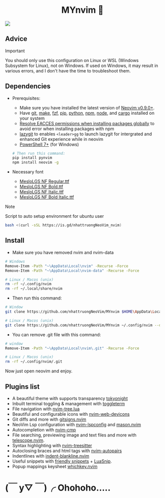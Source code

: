 <div align="center">
    <h1>MYnvim 💫</h1>
</div>

<img src="https://i.imgur.com/KMbEWLz.png">

## Advice

> [!Important] 
> You should only use this configuration on Linux or WSL (Windows Subsystem for Linux), not on Windows. If used on Windows, it may result in various errors, and I don't have the time to troubleshoot them.

## Dependencies

- Prerequisites:
    - Make sure you have installed the latest version of [Neovim v0.9.0+](https://github.com/neovim/neovim/releases/tag/v0.9.5).
    - Have [git](https://cli.github.com/), [make](https://www.gnu.org/software/make/), [fzf](https://github.com/junegunn/fzf), [pip](https://pypi.org/project/pip/), [python](https://www.python.org/), [npm](https://nodejs.org/), [node](https://nodejs.org/), and [cargo](https://www.rust-lang.org/tools/install) installed on your system
    - [Resolve EACCES permissions when installing packages globally](https://docs.npmjs.com/resolving-eacces-permissions-errors-when-installing-packages-globally) to avoid error when installing packages with npm
    - [lazygit](https://github.com/jesseduffield/lazygit#installation) to enables `<leader>gg` to launch lazygit for intergrated and enhanced Git experience while in neovim
    - [PowerShell 7+](https://learn.microsoft.com/en-us/powershell/scripting/whats-new/migrating-from-windows-powershell-51-to-powershell-7?view=powershell-7.2) (for Windows)
    ```bash
    # Then run this command:
    pip install pynvim
    npm install neovim -g
    ```

- Necessary font
    - [MesloLGS NF Regular.ttf](https://github.com/romkatv/powerlevel10k-media/raw/master/MesloLGS%20NF%20Regular.ttf)
    - [MesloLGS NF Bold.ttf](https://github.com/romkatv/powerlevel10k-media/raw/master/MesloLGS%20NF%20Bold.ttf)
    - [MesloLGS NF Italic.ttf](https://github.com/romkatv/powerlevel10k-media/raw/master/MesloLGS%20NF%20Italic.ttf)
    - [MesloLGS NF Bold Italic.ttf](https://github.com/romkatv/powerlevel10k-media/raw/master/MesloLGS%20NF%20Bold%20Italic.ttf)

> [!Note]
> Script to auto setup environment for ubuntu user
>```bash
>bash <(curl -sSL https://is.gd/nhattruongNeoVim_nvim)
>```

## Install

- Make sure you have removed nvim and nvim-data

```bash
# Windows
Remove-Item -Path "~\AppData\Local\nvim" -Recurse -Force
Remove-Item -Path "~\AppData\Local\nvim-data" -Recurse -Force

# Linux / Macos (unix)
rm -rf ~/.config/nvim
rm -rf ~/.local/share/nvim
```

- Then run this command:

```bash
# Window
git clone https://github.com/nhattruongNeoVim/MYnvim $HOME\AppData\Local\nvim --depth 1

# Linux / Macos (unix)
git clone https://github.com/nhattruongNeoVim/MYnvim ~/.config/nvim --depth 1
```

- You can remove .git file with this command:

```bash
# window
Remove-Item -Path "~\AppData\Local\nvim\.git" -Recurse -Force

# Linux / Macos (unix)
rm -rf ~/.config/nvim/.git
```

Now just open neovim and enjoy.

## Plugins list

- A beautiful theme with supports transparency [tokyonight](https://github.com/folke/tokyonight.nvim)
- Inbuilt terminal toggling & management with [toggleterm](https://github.com/akinsho/toggleterm.nvim)
- File navigation with [nvim-tree.lua](https://github.com/kyazdani42/nvim-tree.lua)
- Beautiful and configurable icons with [nvim-web-devicons](https://github.com/kyazdani42/nvim-web-devicons)
- Git diffs and more with [gitsigns.nvim](https://github.com/lewis6991/gitsigns.nvim)
- NeoVim Lsp configuration with [nvim-lspconfig](https://github.com/neovim/nvim-lspconfig) and [mason.nvim](https://github.com/williamboman/mason.nvim)
- Autocompletion with [nvim-cmp](https://github.com/hrsh7th/nvim-cmp)
- File searching, previewing image and text files and more with [telescope.nvim](https://github.com/nvim-telescope/telescope.nvim).
- Syntax highlighting with [nvim-treesitter](https://github.com/nvim-treesitter/nvim-treesitter)
- Autoclosing braces and html tags with [nvim-autopairs](https://github.com/windwp/nvim-autopairs)
- Indentlines with [indent-blankline.nvim](https://github.com/lukas-reineke/indent-blankline.nvim)
- Useful snippets with [friendly snippets](https://github.com/rafamadriz/friendly-snippets) + [LuaSnip](https://github.com/L3MON4D3/LuaSnip).
- Popup mappings keysheet [whichkey.nvim](https://github.com/folke/which-key.nvim)

# (￣ y▽ ￣)╭ Ohohoho.....
